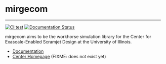 # mirgecom
--------------------------------------

[![CI test](https://github.com/illinois-ceesd/mirgecom/workflows/CI%20test/badge.svg)](https://github.com/illinois-ceesd/mirgecom/actions?query=workflow%3A%22CI+test%22+branch%3Amaster)
[![Documentation Status](https://readthedocs.org/projects/mirgecom/badge/?version=latest)](https://mirgecom.readthedocs.io/en/latest/?badge=latest)

mirgecom aims to be the workhorse simulation library for the
Center for Exascale-Enabled Scramjet Design at the University
of Illinois.

- [Documentation](https://mirgecom.readthedocs.io/en/latest/)
- [Center Homepage](https://ceesd.illinois.edu) (FIXME: does not exist yet)

